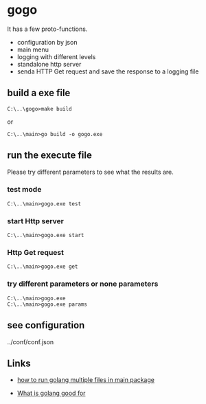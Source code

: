 # gogo

It has a few proto-functions.

- configuration by json
- main menu
- logging with different levels
- standalone http server
- senda HTTP Get request and save the response to a logging file

## build a exe file

    C:\..\gogo>make build

or

    C:\..\main>go build -o gogo.exe

## run the execute file

Please try different parameters to see what the results are.

### test mode

    C:\..\main>gogo.exe test

### start Http server

    C:\..\main>gogo.exe start

### Http Get request

    C:\..\main>gogo.exe get

### try different parameters or none parameters 

    C:\..\main>gogo.exe
    C:\..\main>gogo.exe params

## see configuration

../conf/conf.json

## Links

- [how to run golang multiple files in main package](https://stackoverflow.com/questions/28081486/golang-multiple-files-in-main-package)

- [What is golang good for](https://www.quora.com/What-is-golang-good-for)